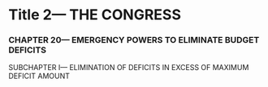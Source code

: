 
# Title 2— THE CONGRESS
### CHAPTER 20— EMERGENCY POWERS TO ELIMINATE BUDGET DEFICITS

SUBCHAPTER I— ELIMINATION OF DEFICITS IN EXCESS OF MAXIMUM DEFICIT AMOUNT
